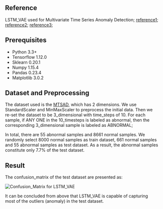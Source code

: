 ## Reference
LSTM_VAE used for Multivariate Time Series Anomaly Detection;
[reference1](https://www.researchgate.net/publication/304758073_LSTM-based_Encoder-Decoder_for_Multi-sensor_Anomaly_Detection);
[reference2](https://github.com/twairball/keras_lstm_vae);
[reference3](https://arxiv.org/pdf/1711.00614.pdf);

## Prerequisites
* Python 3.3+
* Tensorflow 1.12.0
* Sklearn 0.20.1
* Numpy 1.15.4
* Pandas 0.23.4
* Matplotlib 3.0.2

## Dataset and Preprocessing
The dataset used is the [MTSAD](https://github.com/jsonbruce/MTSAnomalyDetection), which has 2 dimensions.
We use StandardScaler and MinMaxScaler to preprocess the initial data. Then we re-set the dataset to be 3_dimensional with time_steps of 10. 
For each sample, if ANY ONE in the 10_timesteps is labeled as abnormal, then the corresponding 3_dimensional sample is labeled as ABNORMAL;

In total, there are 55 abnormal samples and 8661 normal samples. We randomly select 8000 normal samples as train dataset, 661 normal samples and 55 abnormal samples as test dataset. As a result, the abnormal samples constitute only 7.7% of the test dataset.

## Result
The confusion_matrix of the test dataset are presented as:

![Confusion_Matrix for LSTM_VAE](https://github.com/SchindlerLiang/VAE-for-Anomaly-Detection/blob/master/LSTM_VAE/LSTM_VAE.png)

It can be concluded from above that LSTM_VAE is capable of capturing most of the outliers (anomaly) in the test dataset.

